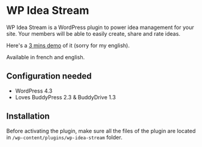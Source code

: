 WP Idea Stream
==============

WP Idea Stream is a WordPress plugin to power idea management for your site. Your members will be able to easily create, share and rate ideas.

Here's a [3 mins demo](http://vimeo.com/107403493) of it (sorry for my english).

Available in french and english.

Configuration needed
--------------------

+ WordPress 4.3
+ Loves BuddyPress 2.3 & BuddyDrive 1.3

Installation
------------

Before activating the plugin, make sure all the files of the plugin are located in `/wp-content/plugins/wp-idea-stream` folder.
